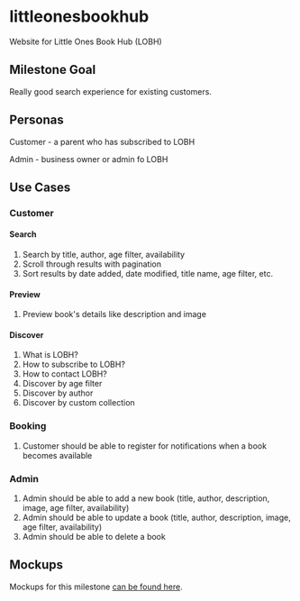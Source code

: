 # littleonesbookhub
Website for Little Ones Book Hub (LOBH)

## Milestone Goal

Really good search experience for existing customers.

## Personas

Customer - a parent who has subscribed to LOBH

Admin - business owner or admin fo LOBH

## Use Cases

### Customer

#### Search
1. Search by title, author, age filter, availability
2. Scroll through results with pagination
3. Sort results by date added, date modified, title name, age filter, etc.

#### Preview
1. Preview book's details like description and image

#### Discover
1. What is LOBH?
2. How to subscribe to LOBH?
3. How to contact LOBH?
4. Discover by age filter
5. Discover by author
6. Discover by custom collection

### Booking

1. Customer should be able to register for notifications when a book becomes available

### Admin
1. Admin should be able to add a new book (title, author, description, image, age filter, availability)
2. Admin should be able to update a book (title, author, description, image, age filter, availability)
3. Admin should be able to delete a book

## Mockups

Mockups for this milestone [can be found here](https://drive.google.com/drive/folders/1PnfXQRYG3PIpBvnqew1rTyelSUqcuoki?usp=sharing).
